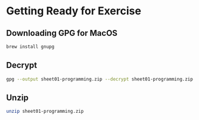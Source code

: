 # Getting Ready for Exercise

## Downloading GPG for MacOS

```bash
brew install gnupg
```

## Decrypt

```bash
gpg --output sheet01-programming.zip --decrypt sheet01-programming.zip.gpg
```

## Unzip

```bash
unzip sheet01-programming.zip
```
